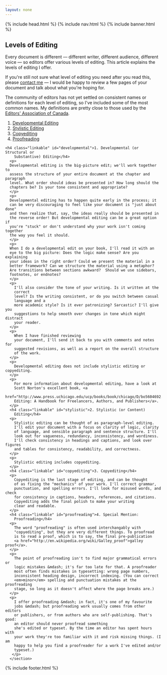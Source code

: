 ```yaml
---
layout: none
---
```

<html>
<head>
  {% include head.html %}
</head>
<body>
  {% include nav.html %}
  {% include banner.html %}

  <section class="content box">
    <h2>Levels of Editing</h2>
    <p>
      Every document is different &mdash; different writer, different audience,
      different voice &mdash; so editors offer various levels of editing. 
      This article explains the levels of editing I offer.
    </p>
    <p>
      If you're still not sure what level of editing you need after you
      read this, please <a href="#contact">contact me</a> &mdash; I would
      be happy to review a few pages of your document and talk about what
      you're hoping for.
      </p>
    <p>
      The community of editors has not yet settled on
      consistent names or definitions for
      each level of editing, so I've included some of the most common names.
      My definitions are pretty close to those used by the 
      <a href="http://www.editors.ca/hire/definitions.html">Editors'
        Association of Canada</a>.
    </p>
    <ol>
      <li><a href="#developmental">Developmental Editing</a></li>
      <li><a href="#stylistic">Stylistic Editing</a></li>
      <li><a href="#copyediting">Copyediting</a></li>
      <li><a href="#proofreading">Proofreading</a></li>
    </ol>

    <h4 class="linkable" id="developmental">1. Developmental (or Structural or 
        Substantive) Editing</h4>
      <p>
      Developmental editing is the big-picture edit; we'll work together to
      assess the structure of your entire document at the chapter and paragraph
      level. What order should ideas be presented in? How long should the
      chapters be? Is your tone consistent and appropriate? 
      </p>
      <p>
      Developmental editing has to happen quite early in the process; it 
      can be very discouraging to feel like your document is "just about done" 
      and then realize that, say, the ideas really should be presented in
      the reverse order! But developmental editing can be a great option if 
      you're "stuck" or don't understand why your work isn't coming together
      the way you feel it should.
      </p>
      <p>
      When I do a developmental edit on your book, I'll read it with an
      eye to the big picture: Does the logic make sense? Are you explaining
      your ideas in the right order? Could we present the material in a 
      better framework? Can we structure the material using a metaphor? 
      Are transitions between sections awkward?  Should we use sidebars,
      footnotes, or endnotes?  
      </p>
      <p>
        I'll also consider the tone of your writing. Is it written at the
        correct
        level? Is the writing consistent, or do you switch between casual
        language and a 
        more academic style? Is it ever patronizing? Sarcastic? I'll give you
        suggestions to help smooth over changes in tone which might distract
        your reader.
      </p>
      <p>
        When I have finished reviewing
        your document, I'll send it back to you with comments and notes for
        suggested revisions, as well as a report on the overall structure 
        of the work.
      </p>
      <p>
        Developmental editing does not include stylistic editing or copyediting.
      </p>
      <p>
        For more information about developmental editing, have a look at
        Scott Norton's excellent book, <a
        href="http://www.press.uchicago.edu/ucp/books/book/chicago/D/bo5604692.html">Developmental
        Editing: A Handbook for Freelancers, Authors, and Publishers</a>.
      </p>
      <h4 class="linkable" id="stylistic">2. Stylistic (or Content)
        Editing</h4> 
      <p>
        Stylistic editing can be thought of as paragraph-level editing.
        I'll edit your document with a focus on clarity of logic, clarity
        of language, and sensible paragraph and sentence structure. I'll
        look out for vagueness, redundancy, inconsistency, and wordiness.
        I'll check consistency in headings and captions, and look over figures
        and tables for consistency, readability, and correctness.
      </p>
      <p>
        Stylistic editing includes copyediting.
      </p>
      <h4 class="linkable" id="copyediting">3. Copyediting</h4>
      <p>
        Copyediting is the last stage of editing, and can be thought
        of as fixing the "mechanics" of your work. I'll correct grammar,
        punctuation, and spelling errors. I'll look for misused words, and check
        for consistency in captions, headers, references, and citations.
        Copyediting adds the final polish to make your writing
        clear and readable.
      </p>
      <h4 class="linkable" id="proofreading">4. Special Mention:
        Proofreading</h4>
      <p>
        The word "proofreading" is often used interchangably with 
        "copyediting", but they are very different things. To proofread
        is to read a proof, which is to say, the final pre-publication
        <a href="http://en.wikipedia.org/wiki/Galley_proof">galley proof</a>.
      </p>
      <p>
        The point of proofreading isn't to find major grammatical errors or
        logic mistakes &mdash; it's far too late for that. A proofreader
        most often finds mistakes in typesetting: wrong page numbers, 
        inconsistent heading design, incorrect indexing. (You can correct
        <em>minor</em> spelling and punctuation mistakes at the proofreading 
        stage, so long as it doesn't affect where the page breaks are.)
      </p>
      <p>
        I offer proofreading &mdash; in fact, it's one of my favourite
        jobs &mdash; but proofreading work usually comes from other editors
        or publishers, or from authors who are self-publishing. That's good:
        an editor should never proofread something
        she's edited or typeset. By the time an editor has spent hours with
        your work they're too familiar with it and risk missing things. (I am 
        happy to help you find a proofreader for a work I've edited and/or
        typeset.)
       </p>
      </section>

  {% include footer.html %}
</body>
</html>
